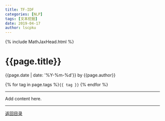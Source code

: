 ```yaml
---
title: TF-IDF
categories: [NLP]
tags: [文本挖掘]
date: 2019-04-17
author: lscpku
---
```


{% include MathJaxHead.html %}

# {{page.title}}

{{page.date | date: '%Y-%m-%d'}} by {{page.author}}

{% for tag in page.tags %}`{{ tag }}` {% endfor %}

---

Add content here.

---

[返回目录](/table_of_posts.html)